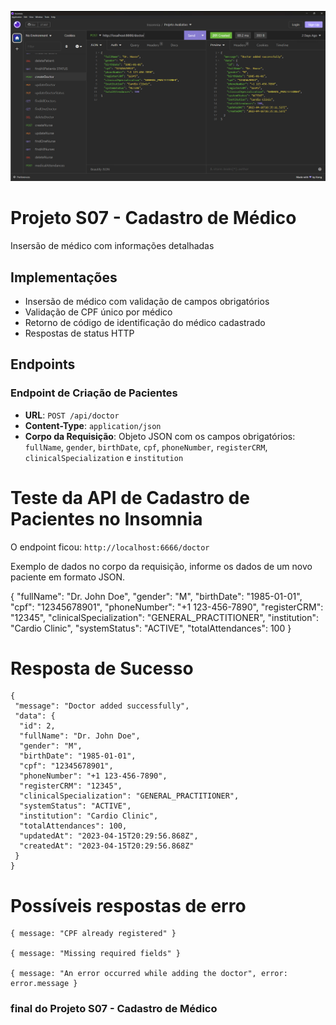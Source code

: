 ![S07 - Cadastro de Médico](./img/s07_cadastro_de_medico.jpg)

# Projeto S07 - Cadastro de Médico

Insersão de médico com informações detalhadas

## Implementações

- Insersão de médico com validação de campos obrigatórios
- Validação de CPF único por médico
- Retorno de código de identificação do médico cadastrado
- Respostas de status HTTP

## Endpoints

### Endpoint de Criação de Pacientes

- **URL**: `POST /api/doctor`
- **Content-Type**: `application/json`
- **Corpo da Requisição**: Objeto JSON com os campos obrigatórios: `fullName`, `gender`, `birthDate`, `cpf`, `phoneNumber`, `registerCRM`, `clinicalSpecialization` e `institution`

# Teste da API de Cadastro de Pacientes no Insomnia

O endpoint ficou: `http://localhost:6666/doctor`

Exemplo de dados no corpo da requisição, informe os dados de um novo paciente em formato JSON.

{
  "fullName": "Dr. John Doe",
  "gender": "M",
  "birthDate": "1985-01-01",
  "cpf": "12345678901",
  "phoneNumber": "+1 123-456-7890",
  "registerCRM": "12345",
  "clinicalSpecialization": "GENERAL_PRACTITIONER",
  "institution": "Cardio Clinic",
  "systemStatus": "ACTIVE",
  "totalAttendances": 100
}

# Resposta de Sucesso

```
{
 "message": "Doctor added successfully",
 "data": {
  "id": 2,
  "fullName": "Dr. John Doe",
  "gender": "M",
  "birthDate": "1985-01-01",
  "cpf": "12345678901",
  "phoneNumber": "+1 123-456-7890",
  "registerCRM": "12345",
  "clinicalSpecialization": "GENERAL_PRACTITIONER",
  "systemStatus": "ACTIVE",
  "institution": "Cardio Clinic",
  "totalAttendances": 100,
  "updatedAt": "2023-04-15T20:29:56.868Z",
  "createdAt": "2023-04-15T20:29:56.868Z"
 }
}
```

# Possíveis respostas de erro

```
{ message: "CPF already registered" }

{ message: "Missing required fields" }

{ message: "An error occurred while adding the doctor", error: error.message }
```

### final do Projeto S07 - Cadastro de Médico

